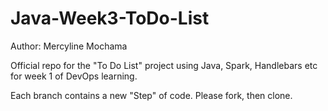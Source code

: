 # Java-Week3-ToDo-List

Author: Mercyline Mochama

Official repo for the "To Do List" project using Java, Spark, Handlebars etc for week 1 of DevOps learning.

Each branch contains a new "Step" of code. Please fork, then clone.
